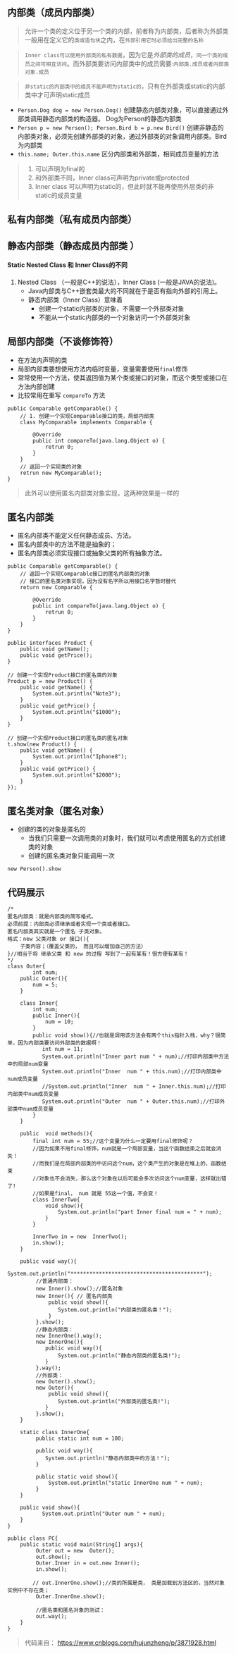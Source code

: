 ## 内部类（成员内部类）
> 允许一个类的定义位于另一个类的内部，前者称为内部类，后者称为外部类<br>
> 一般用在定义它的`类或语句块`之内，在`外部引用它时必须给出完整的名称`

> `Inner class可以使用外部类的私有数据`，因为它是*外部类的成员*，`同一个类的成员之间可相互访问`。而外部类要访问内部类中的成员需要:`内部类.成员或者内部类对象.成员`

> `非static的内部类中的成员不能声明为static的`，只有在外部类或static的内部类中才可声明static成员

* `Person.Dog dog = new Person.Dog()` 创建静态内部类对象，可以直接通过外部类调用静态内部类的构造器。 Dog为Person的静态内部类
* `Person p = new Person(); Person.Bird b = p.new Bird()` 创建非静态的内部类对象，必须先创建外部类的对象，通过外部类的对象调用内部类。Bird为内部类
* `this.name; Outer.this.name` 区分内部类和外部类，相同成员变量的方法

> 1. 可以声明为final的
>2. 和外部类不同，Inner class可声明为private或protected
>3. Inner class 可以声明为static的，但此时就不能再使用外层类的非static的成员变量


## 私有内部类（私有成员内部类）

## 静态内部类（静态成员内部类 ）
#### Static Nested Class 和 Inner Class的不同
1. Nested Class （一般是C++的说法），Inner Class (一般是JAVA的说法)。
    * Java内部类与C++嵌套类最大的不同就在于是否有指向外部的引用上。
    * 静态内部类（Inner Class）意味着
        * 创建一个static内部类的对象，不需要一个外部类对象
        * 不能从一个static内部类的一个对象访问一个外部类对象

## 局部内部类（不谈修饰符）
* 在方法内声明的类
* 局部内部类要想使用方法内临时变量，变量需要使用`final`修饰
* 常常使用一个方法，使其返回值为某个类或接口的对象，而这个类型或接口在方法内部创建
* 比较常用在重写 `compareTo` 方法
```
public Comparable getComparable() {
    // 1. 创建一个实现Comparable接口的类，局部内部类
    class MyComparable implements Comparable {

        @Override
        public int compareTo(java.lang.Object o) {
            retrun 0;
        }
    }
    // 返回一个实现类的对象
    retrun new MyComparable();
}
```
>此外可以使用匿名内部类对象实现，这两种效果是一样的

## 匿名内部类
* 匿名内部类不能定义任何静态成员、方法。
* 匿名内部类中的方法不能是抽象的；
* 匿名内部类必须实现接口或抽象父类的所有抽象方法。
```
public Comparable getComparable() { 
    // 返回一个实现Comparable接口的匿名内部类的对象
    // 接口的匿名类对象实现，因为没有名字所以用接口名字暂时替代
    return new Comparable {

        @Override
        public int compareTo(java.lang.Object o) {
            retrun 0;
        }
    }
}

public interfaces Product {
    public void getName();
    public void getPrice();
}

// 创建一个实现Product接口的匿名类的对象
Product p = new Product() {
    public void getName() {
        System.out.println("Note3");
    }
    public void getPrice() {
        System.out.println("$1000");
    }
}

// 创建一个实现Product接口的匿名类的匿名对象
t.show(new Product() {
    public void getName() {
        System.out.println("Iphone8");
    }
    public void getPrice() {
        System.out.println("$2000");
    }
});

```

## 匿名类对象（匿名对象）
* 创建的类的对象是匿名的
    - 当我们只需要一次调用类的对象时，我们就可以考虑使用匿名的方式创建类的对象
    - 创建的匿名类对象只能调用一次
```
new Person().show
```

## 代码展示
```
/*
匿名内部类：就是内部类的简写格式。
必须前提：内部类必须继承或者实现一个类或者接口。
匿名内部类其实就是一个匿名 子类对象。
格式：new 父类对象 or 接口(){
    子类内容；（覆盖父类的， 而且可以增加自己的方法）
}//相当于将 继承父类 和 new 的过程 写到了一起有某有！很方便有某有！
*/
class Outer{
        int num;
    public Outer(){
        num = 5;   
    }
     
    class Inner{
        int num;
        public Inner(){
            num = 10;
        }
        public void show(){//也就是调用该方法会有两个this指针入栈，why？很简单，因为内部类要访问外部类的数据啊！
           int num = 11;
           System.out.println("Inner part num " + num);//打印内部类中方法中的局部num变量
           System.out.println("Inner  num " + this.num);//打印内部类中num成员变量
           //System.out.println("Inner  num " + Inner.this.num);//打印内部类中num成员变量
           System.out.println("Outer  num " + Outer.this.num);//打印外部类中num成员变量
        }
    }
     
    public  void methods(){
        final int num = 55;//这个变量为什么一定要用final修饰呢？
        //因为如果不用final修饰，num就是一个局部变量，当这个函数结束之后就会消失！
        //而我们是在局部内部类的中访问这个num，这个类产生的对象是在堆上的，函数结束
        //对象也不会消失，那么这个对象在以后可能会多次访问这个num变量，这样就出错了!
        //如果是final， num 就是 55这一个值，不会变！
        class InnerTwo{
            void show(){
                System.out.println("part Inner final num = " + num);
            }
        }
         
        InnerTwo in = new  InnerTwo();
        in.show();
    }
     
    public void way(){
         System.out.println("******************************************");
         //普通内部类：
         new Inner().show();//匿名对象
         new Inner(){ // 匿名内部类
             public void show(){
                System.out.println("内部类的匿名类！");
             }
         }.show();
         //静态内部类：
         new InnerOne().way();
         new InnerOne(){
            public void way(){
                System.out.println("静态内部类的匿名类!");
            }
         }.way();
         //外部类：
         new Outer().show();
         new Outer(){
             public void show(){
                System.out.println("外部类的匿名类!");
            }
         }.show();
    }
     
    static class InnerOne{
         public static int num = 100;
          
         public void way(){
            System.out.println("静态内部类中的方法！");
         }
          
         public static void show(){
             System.out.println("static InnerOne num " + num);
         } 
    }
     
    public void show(){
           System.out.println("Outer num " + num);
    }
}
 
public class PC{
    public static void main(String[] args){
         Outer out = new  Outer();
         out.show();
         Outer.Inner in = out.new Inner();
         in.show();
 
        // out.InnerOne.show();//类的所属是类， 类是加载到方法区的，当然对象实例中不存在类；
         Outer.InnerOne.show();
 
         //匿名类和匿名对象的测试：
         out.way();     
    }
}
```
> 代码来自： https://www.cnblogs.com/hujunzheng/p/3871928.html